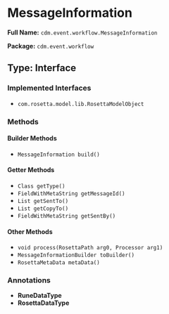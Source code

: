 # MessageInformation

**Full Name:** `cdm.event.workflow.MessageInformation`

**Package:** `cdm.event.workflow`

## Type: Interface

### Implemented Interfaces

- `com.rosetta.model.lib.RosettaModelObject`

### Methods

#### Builder Methods

- `MessageInformation build()`

#### Getter Methods

- `Class getType()`
- `FieldWithMetaString getMessageId()`
- `List getSentTo()`
- `List getCopyTo()`
- `FieldWithMetaString getSentBy()`

#### Other Methods

- `void process(RosettaPath arg0, Processor arg1)`
- `MessageInformationBuilder toBuilder()`
- `RosettaMetaData metaData()`

### Annotations

- **RuneDataType**
- **RosettaDataType**

